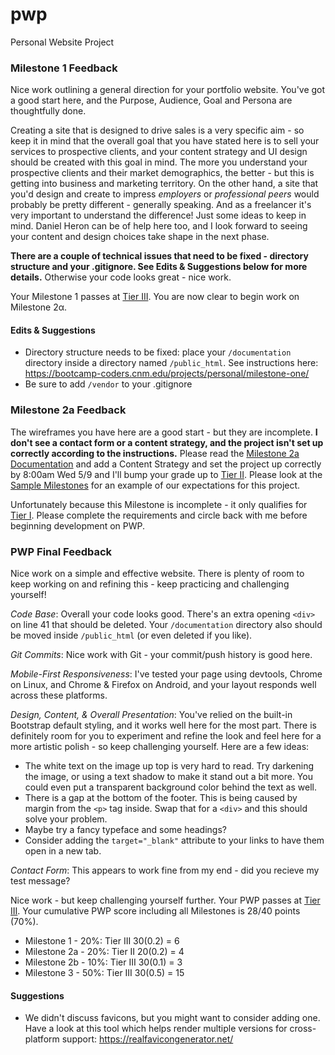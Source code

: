 # pwp
Personal Website Project

### Milestone 1 Feedback
Nice work outlining a general direction for your portfolio website. You've got a good start here, and the Purpose, Audience, Goal and Persona are thoughtfully done. 

Creating a site that is designed to drive sales is a very specific aim - so keep it in mind that the overall goal that you have stated here is to sell your services to prospective clients, and your content strategy and UI design should be created with this goal in mind. The more you understand your prospective clients and their market demographics, the better - but this is getting into business and marketing territory. On the other hand, a site that you'd design and create to impress _employers_ or _professional peers_ would probably be pretty different - generally speaking. And as a freelancer it's very important to understand the difference! Just some ideas to keep in mind. Daniel Heron can be of help here too, and I look forward to seeing your content and design choices take shape in the next phase.

**There are a couple of technical issues that need to be fixed - directory structure and your .gitignore. See Edits &amp; Suggestions below for more details.** Otherwise your code looks great - nice work.

Your Milestone 1 passes at [Tier III](https://bootcamp-coders.cnm.edu/projects/personal/rubric/). You are now clear to begin work on Milestone 2&alpha;.

#### Edits &amp; Suggestions
- Directory structure needs to be fixed: place your `/documentation` directory inside a directory named `/public_html`. See instructions here: https://bootcamp-coders.cnm.edu/projects/personal/milestone-one/
- Be sure to add `/vendor` to your .gitignore

### Milestone 2a Feedback
The wireframes you have here are a good start - but they are incomplete. **I don't see a contact form or a content strategy, and the project isn't set up correctly according to the instructions.** Please read the [Milestone 2a Documentation](https://bootcamp-coders.cnm.edu/projects/personal/milestone-two/) and add a Content Strategy and set the project up correctly by 8:00am Wed 5/9 and I'll bump your grade up to [Tier II](https://bootcamp-coders.cnm.edu/projects/personal/rubric/). Please look at the [Sample Milestones](https://bootcamp-coders.cnm.edu/projects/personal/example/) for an example of our expectations for this project.

Unfortunately because this Milestone is incomplete - it only qualifies for [Tier I](https://bootcamp-coders.cnm.edu/projects/personal/rubric/). Please complete the requirements and circle back with me before beginning development on PWP. 

### PWP Final Feedback
Nice work on a simple and effective website. There is plenty of room to keep working on and refining this - keep practicing and challenging yourself!

*Code Base*: Overall your code looks good. There's an extra opening `<div>` on line 41 that should be deleted. Your `/documentation` directory also should be moved inside `/public_html` (or even deleted if you like).

*Git Commits*: Nice work with Git - your commit/push history is good here.

*Mobile-First Responsiveness*: I've tested your page using devtools, Chrome on Linux, and Chrome & Firefox on Android, and your layout responds well across these platforms.

*Design, Content, &amp; Overall Presentation*: You've relied on the built-in Bootstrap default styling, and it works well here for the most part. There is definitely room for you to experiment and refine the look and feel here for a more artistic polish - so keep challenging yourself. Here are a few ideas:
- The white text on the image up top is very hard to read. Try darkening the image, or using a text shadow to make it stand out a bit more. You could even put a transparent background color behind the text as well.
- There is a gap at the bottom of the footer. This is being caused by margin from the `<p>` tag inside. Swap that for a `<div>` and this should solve your problem.
- Maybe try a fancy typeface and some headings?
- Consider adding the `target="_blank"` attribute to your links to have them open in a new tab.

*Contact Form*: This appears to work fine from my end - did you recieve my test message?

Nice work - but keep challenging yourself further. Your PWP passes at [Tier III](https://bootcamp-coders.cnm.edu/projects/personal/rubric/). Your cumulative PWP score including all Milestones is 28/40 points (70%).

- Milestone 1 - 20%: Tier III 30(0.2) = 6
- Milestone 2a - 20%: Tier II 20(0.2) = 4
- Milestone 2b - 10%: Tier III 30(0.1) = 3
- Milestone 3 - 50%: Tier III 30(0.5) = 15

#### Suggestions
- We didn't discuss favicons, but you might want to consider adding one. Have a look at this tool which helps render multiple versions for cross-platform  support: https://realfavicongenerator.net/
